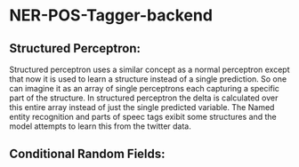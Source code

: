 # NER-POS-Tagger-backend

<h2>Structured Perceptron: </h2>
Structured perceptron uses a similar concept as a normal perceptron except that now it is used to learn a structure instead of 
a single prediction. So one can imagine it as an array of single perceptrons each capturing a specific part of the structure.
In structured perceptron the delta is calculated over this entire array instead of just the single predicted variable. 
The Named entity recognition and parts of speec tags exibit some structures and the model attempts to learn this from the twitter data.

<h2>Conditional Random Fields: </h2>
